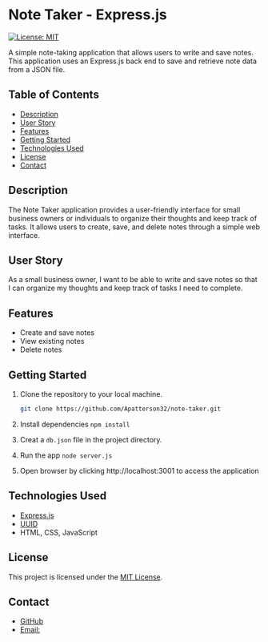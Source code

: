 # Note Taker - Express.js


[![License: MIT](https://img.shields.io/badge/License-MIT-blue.svg)](https://opensource.org/licenses/MIT)


A simple note-taking application that allows users to write and save notes. This application uses an Express.js back end to save and retrieve note data from a JSON file.

## Table of Contents

- [Description](#description)
- [User Story](#user-story)
- [Features](#features)
- [Getting Started](#getting-started)
- [Technologies Used](#technologies-used)
- [License](#license)
- [Contact](#contact)

## Description

The Note Taker application provides a user-friendly interface for small business owners or individuals to organize their thoughts and keep track of tasks. It allows users to create, save, and delete notes through a simple web interface.

## User Story

As a small business owner, I want to be able to write and save notes so that I can organize my thoughts and keep track of tasks I need to complete.


## Features

- Create and save notes
- View existing notes
- Delete notes

## Getting Started

1. Clone the repository to your local machine.
   ```bash
   git clone https://github.com/Apatterson32/note-taker.git

2. Install dependencies `npm install`


3. Creat a `db.json` file in the project directory.


4. Run the app `node server.js`


5. Open browser by clicking  http://localhost:3001 to access the application


## Technologies Used

- [Express.js](https://expressjs.com/)
- [UUID](https://www.npmjs.com/package/uuid)
- HTML, CSS, JavaScript


## License

This project is licensed under the [MIT License](LICENSE).


## Contact

- [GitHub](https://github.com/Apatterson32)
- [Email:](mailto:pattersonal10@gmail.com)

